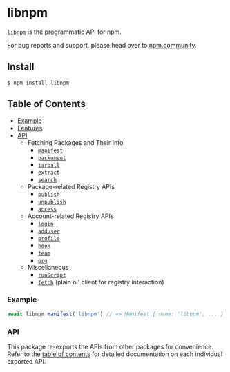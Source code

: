 # libnpm

[`libnpm`](https://github.com/npm/libnpm) is the programmatic API for npm.

For bug reports and support, please head over to [npm.community](https://npm.community).


## Install

`$ npm install libnpm`

## Table of Contents

* [Example](#example)
* [Features](#features)
* [API](#api)
  * Fetching Packages and Their Info
    * [`manifest`](https://www.npmjs.com/package/pacote#manifest)
    * [`packument`](https://www.npmjs.com/package/pacote#packument)
    * [`tarball`](https://www.npmjs.com/package/pacote#tarball)
    * [`extract`](https://www.npmjs.com/package/pacote#extract)
    * [`search`](https://www.npmjs.com/package/libnpmsearch#searchquery-opts---promise)
  * Package-related Registry APIs
    * [`publish`](https://www.npmjs.com/packagelibnpmpublish#libpubpublishpkgjson-tardata-opts---promise)
    * [`unpublish`](https://www.npmjs.com/package/libnpmpublish#libpubunpublishspec-opts---promise)
    * [`access`](https://www.npmjs.com/package/libnpmaccess)
  * Account-related Registry APIs
    * [`login`](https://www.npmjs.com/package/npm-profile#login)
    * [`adduser`](https://www.npmjs.com/package/npm-profile#adduser)
    * [`profile`](https://npm.im/npm-profile)
    * [`hook`](https://www.npmjs.com/package/libnpmhook#api)
    * [`team`](https://www.npmjs.com/package/libnpmteam#api)
    * [`org`](https://www.npmjs.com/package/libnpmorg#api)
  * Miscellaneous
    * [`runScript`](https://www.npmjs.com/package/npm-lifecycle#lifecycle)
    * [`fetch`](https://npm.im/npm-registry-fetch) (plain ol' client for registry interaction)

### Example

```javascript
await libnpm.manifest('libnpm') // => Manifest { name: 'libnpm', ... }
```

### API

This package re-exports the APIs from other packages for convenience. Refer to
the [table of contents](#table-of-contents) for detailed documentation on each
individual exported API.
